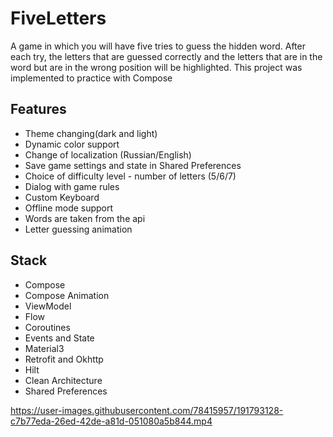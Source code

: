 # FiveLetters
A game in which you will have five tries to guess the hidden word. After each try, the letters that are guessed correctly and the letters that are in the word but are in the wrong position will be highlighted.
This project was implemented to practice with Compose 

## Features
- Theme changing(dark and light)
- Dynamic color support
- Change of localization (Russian/English)
- Save game settings and state in Shared Preferences
- Choice of difficulty level - number of letters (5/6/7)
- Dialog with game rules
- Custom Keyboard
- Offline mode support 
- Words are taken from the api
- Letter guessing animation 

## Stack
- Compose
- Compose Animation
- ViewModel
- Flow
- Coroutines
- Events and State
- Material3
- Retrofit and Okhttp
- Hilt
- Clean Architecture
- Shared Preferences

https://user-images.githubusercontent.com/78415957/191793128-c7b77eda-26ed-42de-a81d-051080a5b844.mp4

